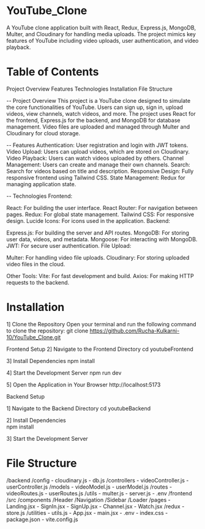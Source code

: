 ﻿# YouTube_Clone
A YouTube clone application built with React, Redux, Express.js, MongoDB, Multer, and Cloudinary for handling media uploads. The project mimics key features of YouTube including video uploads, user authentication, and video playback.

# Table of Contents
Project Overview
Features
Technologies
Installation
File Structure

-- Project Overview
This project is a YouTube clone designed to simulate the core functionalities of YouTube. Users can sign up, sign in, upload videos, view channels, watch videos, and more. The project uses React for the frontend, Express.js for the backend, and MongoDB for database management. Video files are uploaded and managed through Multer and Cloudinary for cloud storage.

-- Features
Authentication: User registration and login with JWT tokens.
Video Upload: Users can upload videos, which are stored on Cloudinary.
Video Playback: Users can watch videos uploaded by others.
Channel Management: Users can create and manage their own channels.
Search: Search for videos based on title and description.
Responsive Design: Fully responsive frontend using Tailwind CSS.
State Management: Redux for managing application state.

-- Technologies
Frontend:

React: For building the user interface.
React Router: For navigation between pages.
Redux: For global state management.
Tailwind CSS: For responsive design.
Lucide Icons: For icons used in the application.
Backend:

Express.js: For building the server and API routes.
MongoDB: For storing user data, videos, and metadata.
Mongoose: For interacting with MongoDB.
JWT: For secure user authentication.
File Upload:

Multer: For handling video file uploads.
Cloudinary: For storing uploaded video files in the cloud.

Other Tools:
Vite: For fast development and build.
Axios: For making HTTP requests to the backend.

# Installation
1] Clone the Repository
Open your terminal and run the following command to clone the repository:
        git clone https://github.com/Rucha-Kulkarni-10/YouTube_Clone.git

Frontend Setup
2] Navigate to the Frontend Directory
   cd youtubeFrontend

3] Install Dependencies
   npm install

4] Start the Development Server
   npm run dev

5] Open the Application in Your Browser
   http://localhost:5173

Backend Setup

1] Navigate to the Backend Directory
  cd youtubeBackend

2] Install Dependencies  
  npm install

3] Start the Development Server

# File Structure
/backend
    /config
        - cloudinary.js
        - db.js
    /controllers
        - videoController.js
        - userController.js
    /models
        - videoModel.js
        - userModel.js
    /routes
        - videoRoutes.js
        - userRoutes.js
    /utils
        - multer.js
    - server.js
    - .env
/frontend
    /src
        /components
            /Header
            /Navigation
            /Sidebar
            /Loader
        /pages
            - Landing.jsx
            - SignIn.jsx
            - SignUp.jsx
            - Channel.jsx
            - Watch.jsx
        /redux
            - store.js
        /utilities
            - utils.js
        - App.jsx
        - main.jsx
    - .env
    - index.css
    - package.json
    - vite.config.js
